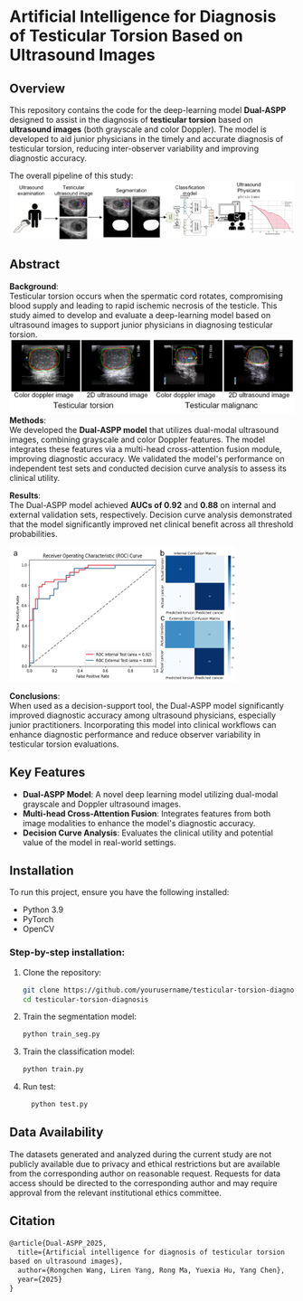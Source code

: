 # Artificial Intelligence for Diagnosis of Testicular Torsion Based on Ultrasound Images

## Overview

This repository contains the code for the deep-learning model **Dual-ASPP** designed to assist in the diagnosis of **testicular torsion** based on **ultrasound images** (both grayscale and color Doppler). The model is developed to aid junior physicians in the timely and accurate diagnosis of testicular torsion, reducing inter-observer variability and improving diagnostic accuracy.

The overall pipeline of this study:
![fig1](Figures/fig1.png)

## Abstract

**Background**:  
Testicular torsion occurs when the spermatic cord rotates, compromising blood supply and leading to rapid ischemic necrosis of the testicle. This study aimed to develop and evaluate a deep-learning model based on ultrasound images to support junior physicians in diagnosing testicular torsion.
![fig1](Figures/figS1.png)
**Methods**:  
We developed the **Dual-ASPP model** that utilizes dual-modal ultrasound images, combining grayscale and color Doppler features. The model integrates these features via a multi-head cross-attention fusion module, improving diagnostic accuracy. We validated the model's performance on independent test sets and conducted decision curve analysis to assess its clinical utility. 

**Results**:  
The Dual-ASPP model achieved **AUCs of 0.92** and **0.88** on internal and external validation sets, respectively. Decision curve analysis demonstrated that the model significantly improved net clinical benefit across all threshold probabilities.

<img src="Figures/fig4.png" alt="fig1" width="400"/>

**Conclusions**:  
When used as a decision-support tool, the Dual-ASPP model significantly improved diagnostic accuracy among ultrasound physicians, especially junior practitioners. Incorporating this model into clinical workflows can enhance diagnostic performance and reduce observer variability in testicular torsion evaluations.

## Key Features

- **Dual-ASPP Model**: A novel deep learning model utilizing dual-modal grayscale and Doppler ultrasound images.
- **Multi-head Cross-Attention Fusion**: Integrates features from both image modalities to enhance the model's diagnostic accuracy.
- **Decision Curve Analysis**: Evaluates the clinical utility and potential value of the model in real-world settings.

## Installation

To run this project, ensure you have the following installed:

- Python 3.9
- PyTorch
- OpenCV

### Step-by-step installation:

1. Clone the repository:
   ```bash
   git clone https://github.com/yourusername/testicular-torsion-diagnosis.git
   cd testicular-torsion-diagnosis
2. Train the segmentation model:
    ```bash 
    python train_seg.py
3. Train the classification model:
    ```bash
    python train.py
4. Run test:
    ```bash
      python test.py
## Data Availability
The datasets generated and analyzed during the current study are not publicly available due to privacy and ethical restrictions but are available from the corresponding author on reasonable request. Requests for data access should be directed to the corresponding author and may require approval from the relevant institutional ethics committee.

## Citation
```
@article{Dual-ASPP_2025,
  title={Artificial intelligence for diagnosis of testicular torsion based on ultrasound images},
  author={Rongchen Wang, Liren Yang, Rong Ma, Yuexia Hu, Yang Chen},
  year={2025}
}

```
